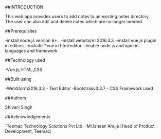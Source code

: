 ##INTRODUCTION

This web app provides users to add notes to an existing notes directory. The user can also edit and delete notes which are no longer needed.

##Prerequisites

-install node.js version 6+ .
-install webstorm 2016.3.3.
-install vue.js plugin in editors.
-include *.vue in html editor.
-enable node.js and npm in languages and framework.

##Technology used

-Vue.js,HTML,CSS

##Built using

-WebStorm2016.3.3 - Text Editor
-Bootstrapv3.3.7 - CSS Framework used

##Authors

Shivani Singh

##Acknowledgements

-Teemac Technology Solutions Pvt Ltd.
-Mr.Ishaan Ahuja (Head of Product Development, Teemac)

